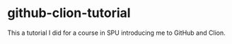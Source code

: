 # github-clion-tutorial
This a tutorial I did for a course in SPU introducing me to GitHub and Clion.
